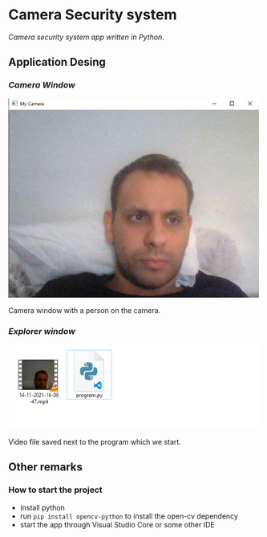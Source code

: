 # Camera Security system

*Camera security system app written in Python.*


## Application Desing

### *Camera Window*
![Camera Window](git-image/image1.png)

Camera window with a person on the camera.

### *Explorer window*
![Explorer window](git-image/image2.png)

Video file saved next to the program which we start.


## Other remarks

### How to start the project

- Install python
- run ```pip install opencv-python``` to install the open-cv dependency
- start the app through Visual Studio Core or some other IDE